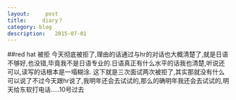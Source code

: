 ```yaml
---
layout:     post
title:     diary？
category: blog
description:   2015-07-01
---
```

##red hat 被拒
今天彻底被拒了,理由的话通过与hr的对话也大概清楚了,就是日语不够好,也没错,毕竟我不是日语专业的.日语真正有什么水平的话我也清楚,听说还可以,读写的话根本是一塌糊涂.
这下就是三次面试两次被拒了,其实那就没有什么可以说了不过今天跟hr说了,我明年还会去试试的,那么的确明年我还会去试试的,明天给东软打电话.....10号过去